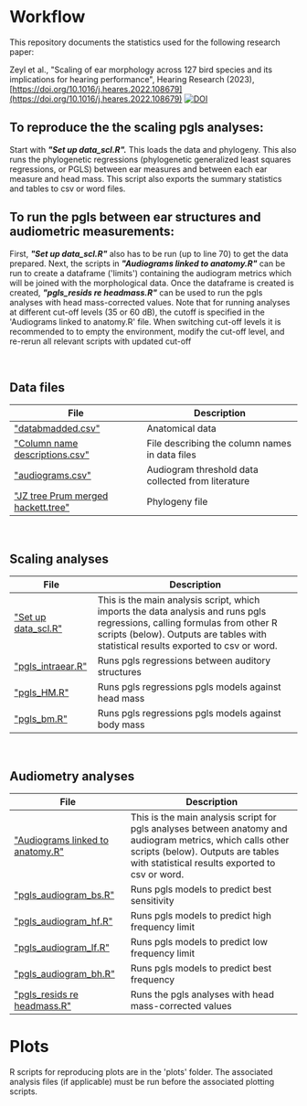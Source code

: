 # Workflow
This repository documents the statistics used for the following research paper:

Zeyl et al., "Scaling of ear morphology across 127 bird species and its implications for hearing performance", Hearing Research (2023), [https://doi.org/10.1016/j.heares.2022.108679](https://doi.org/10.1016/j.heares.2022.108679) [![DOI](https://zenodo.org/badge/376639292.svg)](https://zenodo.org/badge/latestdoi/376639292)

## **To reproduce the the scaling pgls analyses:**

Start with _**"Set up data_scl.R".**_ This loads the data and phylogeny. This also runs the phylogenetic regressions (phylogenetic generalized least squares regressions, or PGLS) between ear measures and between each ear measure and head mass. This script also exports the summary statistics and tables to csv or word files.

## **To run the pgls between ear structures and audiometric measurements:**  

First,  _**"Set up data_scl.R"**_ also has to be run (up to line 70) to get the data prepared. Next, the scripts in _**"Audiograms linked to anatomy.R"**_ can be run to create a  dataframe ('limits') containing the audiogram metrics which will be joined with the morphological data.  Once the dataframe is created is created, _**"pgls_resids re headmass.R"**_ can be used to run the pgls analyses with head mass-corrected values. Note that for running analyses at different cut-off levels (35 or 60 dB), the cutoff is specified in the 'Audiograms linked to anatomy.R' file. When switching cut-off levels it is recommended to to empty the environment, modify the cut-off level, and re-rerun all relevant scripts with updated cut-off 

<br>


## Data files
|File|Description|
|-----|-----|
|["databmadded.csv"](https://github.com/jzeyl/Scaling_2021/blob/main/databmadded.csv)|Anatomical data|
|["Column name descriptions.csv"](https://github.com/jzeyl/Scaling_2021/blob/main/Column%20name%20descriptions.csv)|File describing the column names in data files|
|["audiograms.csv"](https://github.com/jzeyl/Scaling_2021/blob/main/audiograms.csv)|Audiogram threshold data collected from literature|
|["JZ tree Prum merged hackett.tree"](https://github.com/jzeyl/Scaling_2021/blob/main/JZ%20tree%20Prum%20merged%20hackett.tree)|Phylogeny file|

<br>

## Scaling analyses

|File|Description|
|-----|-----|
|["Set up data_scl.R"](https://github.com/jzeyl/Scaling_2021/blob/main/Set%20up%20data_scl.R)|This is the main analysis script, which imports the data analysis and runs pgls regressions, calling formulas from other R scripts (below). Outputs are tables with statistical results exported to csv or word.|
|["pgls_intraear.R"](https://github.com/jzeyl/Scaling_2022/blob/main/pgls_intraear.R)|Runs pgls regressions between auditory structures|
|["pgls_HM.R"](https://github.com/jzeyl/Scaling_2022/blob/main/pgls_HM.R)|Runs pgls regressions pgls models against head mass|
|["pgls_bm.R"](https://github.com/jzeyl/Scaling_2022/blob/main/pgls_bm.R)|Runs pgls regressions pgls models against body mass|  
<br>

## Audiometry analyses

|File|Description|
|-----|-----|
|["Audiograms linked to anatomy.R"](https://github.com/jzeyl/Scaling_2022/blob/main/Audiograms%20linked%20to%20anatomy.R)|This is the main analysis script for pgls analyses between anatomy and audiogram metrics, which calls other scripts (below). Outputs are tables with statistical results exported to csv or word.|
|["pgls_audiogram_bs.R"](https://github.com/jzeyl/Scaling_2021/blob/main/pgls_audiogram_bs.R)|Runs pgls models to predict best sensitivity|
|["pgls_audiogram_hf.R"](https://github.com/jzeyl/Scaling_2021/blob/main/pgls_audiogram_hf.R)|Runs pgls models to predict high frequency limit|
|["pgls_audiogram_lf.R"](https://github.com/jzeyl/Scaling_2021/blob/main/pgls_audiogram_lf.R)|Runs pgls models to predict low frequency limit|
|["pgls_audiogram_bh.R"](https://github.com/jzeyl/Scaling_2021/blob/main/pgls_audiogram_hf.R)|Runs pgls models to predict best frequency| 
|["pgls_resids re headmass.R"](https://github.com/jzeyl/Scaling_2021/blob/main/pgls_resids%20re%20headmass.R)|Runs the pgls analyses with head mass-corrected values|

# Plots
R scripts for reproducing plots are in the 'plots' folder. The associated analysis files (if applicable) must be run before the associated plotting scripts.    
                      



